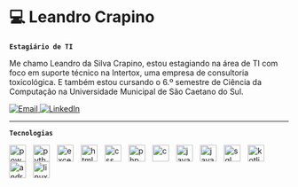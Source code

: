 # 💻 Leandro Crapino

**`Estagiário de TI`**

Me chamo Leandro da Silva Crapino, estou estagiando na área de TI com foco em suporte técnico na Intertox, uma empresa de consultoria toxicológica. E também estou cursando o 6.º semestre de Ciência da Computação na Universidade Municipal de São Caetano do Sul.

<p align="left">
    <a href="https://criarmeulink.com.br/u/1746051269">
        <img
        alt="Email"
        title="email"
        src="https://custom-icon-badges.demolab.com/badge/EMail-E61B23.svg?logo=mail"
        />
    </a>
    <a href="https://www.linkedin.com/in/leandrocrapino/">
        <img
        alt="LinkedIn"
        title="linkedin"
        src="https://img.shields.io/badge/LinkedIn-0e76a8"
        />
    </a>
</p>

---

**`Tecnologias`**

<img 
    align="left"
    alt="powerbi"
    title="powerbi"
    width="30px"
    style="padding-right: 10px;"
    src ="https://upload.wikimedia.org/wikipedia/commons/c/cf/New_Power_BI_Logo.svg" 
/>
<img 
    align="left"
    alt="python"
    title="python"
    width="30px"
    style="padding-right: 10px;"
    src ="https://cdn.jsdelivr.net/gh/devicons/devicon@latest/icons/python/python-original.svg" 
/>
<img 
    align="left"
    alt="excel"
    title="excel"
    width="30px"
    style="padding-right: 10px;"
    src ="https://upload.wikimedia.org/wikipedia/commons/thumb/3/34/Microsoft_Office_Excel_%282019%E2%80%93present%29.svg/512px-Microsoft_Office_Excel_%282019%E2%80%93present%29.svg.png?20190925171014" 
/>
<img 
    align="left"
    alt="html"
    title="html"
    width="30px"
    style="padding-right: 10px;"
    src ="https://cdn.jsdelivr.net/gh/devicons/devicon@latest/icons/html5/html5-original.svg" 
/>
<img 
    align="left"
    alt="css"
    title="css"
    width="30px"
    style="padding-right: 10px;"
    src ="https://cdn.jsdelivr.net/gh/devicons/devicon@latest/icons/css3/css3-original.svg" 
/>
<img 
    align="left"
    alt="php"
    title="php"
    width="30px"
    style="padding-right: 10px;"
    src ="https://cdn.jsdelivr.net/gh/devicons/devicon@latest/icons/php/php-original.svg" 
/>
<img 
    align="left"
    alt="c"
    title="c"
    width="30px"
    style="padding-right: 10px;"
    src ="https://cdn.jsdelivr.net/gh/devicons/devicon@latest/icons/c/c-original.svg" 
/>
<img 
    align="left"
    alt="java"
    title="java"
    width="30px"
    style="padding-right: 10px;"
    src ="https://cdn.jsdelivr.net/gh/devicons/devicon@latest/icons/java/java-original.svg" 
/>
<img 
    align="left"
    alt="javascript"
    title="javascript"
    width="30px"
    style="padding-right: 10px;"
    src ="https://cdn.jsdelivr.net/gh/devicons/devicon@latest/icons/javascript/javascript-original.svg" 
/>
<img 
    align="left"
    alt="sql"
    title="sql"
    width="30px"
    style="padding-right: 10px;"
    src ="https://cdn.jsdelivr.net/gh/devicons/devicon@latest/icons/azuresqldatabase/azuresqldatabase-original.svg" 
/>
<img 
    align="left"
    alt="kotlin"
    title="kotlin"
    width="30px"
    style="padding-right: 10px;"
    src ="https://cdn.jsdelivr.net/gh/devicons/devicon@latest/icons/kotlin/kotlin-original.svg" 
/>
<img 
    align="left"
    alt="androidstudio"
    title="androidstudio"
    width="30px"
    style="padding-right: 10px;"
    src ="https://cdn.jsdelivr.net/gh/devicons/devicon@latest/icons/androidstudio/androidstudio-original.svg" 
/>
<img 
    align="left"
    alt="linux"
    title="linux"
    width="30px"
    style="padding-right: 10px;"
    src ="https://cdn.jsdelivr.net/gh/devicons/devicon@latest/icons/linux/linux-original.svg" 
/>





